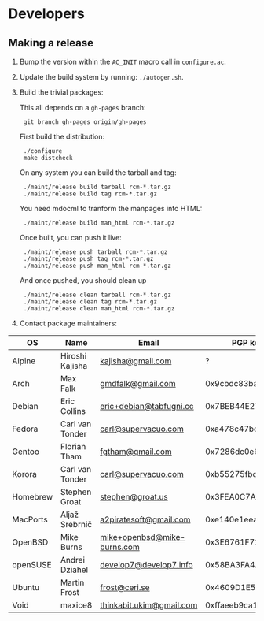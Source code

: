 Developers
==========

Making a release
----------------

1. Bump the version within the `AC_INIT` macro call in `configure.ac`.

2. Update the build system by running: `./autogen.sh`.

3. Build the trivial packages:

   This all depends on a `gh-pages` branch:

        git branch gh-pages origin/gh-pages

    First build the distribution:

        ./configure
        make distcheck

    On any system you can build the tarball and tag:

        ./maint/release build tarball rcm-*.tar.gz
        ./maint/release build tag rcm-*.tar.gz

    You need mdocml to tranform the manpages into HTML:

        ./maint/release build man_html rcm-*.tar.gz

    Once built, you can push it live:

        ./maint/release push tarball rcm-*.tar.gz
        ./maint/release push tag rcm-*.tar.gz
        ./maint/release push man_html rcm-*.tar.gz

    And once pushed, you should clean up

        ./maint/release clean tarball rcm-*.tar.gz
        ./maint/release clean tag rcm-*.tar.gz
        ./maint/release clean man_html rcm-*.tar.gz

4. Contact package maintainers:

| OS       | Name                       | Email                         | PGP keyid          |
| -------- | -------------------------- | ----------------------------- | ------------------ |
| Alpine   | Hiroshi Kajisha            | <kajisha@gmail.com>           | ?                  |
| Arch     | Max Falk                   | <gmdfalk@gmail.com>           | 0x9cbdc83ba3753845 |
| Debian   | Eric Collins               | <eric+debian@tabfugni.cc>     | 0x7BEB44E2771AB877 |
| Fedora   | Carl van Tonder            | <carl@supervacuo.com>         | 0xa478c47bcb683786 |
| Gentoo   | Florian Tham               | <fgtham@gmail.com>            | 0x7286dc0e62941423 |
| Korora   | Carl van Tonder            | <carl@supervacuo.com>         | 0xb55275fbcbe8383c |
| Homebrew | Stephen Groat              | <stephen@groat.us>            | 0x3FEA0C7A20399F68 |
| MacPorts | Aljaž Srebrnič             | <a2piratesoft@gmail.com>      | 0xe140e1eea54ee677 |
| OpenBSD  | Mike Burns                 | <mike+openbsd@mike-burns.com> | 0x3E6761F72846B014 |
| openSUSE | Andrei Dziahel             | <develop7@develop7.info>      | 0x58BA3FA4A49D76C2 |
| Ubuntu   | Martin Frost               | <frost@ceri.se>               | 0x4609D1E5ECA538E6 |
| Void     | maxice8                    | <thinkabit.ukim@gmail.com>    | 0xffaeeb9ca1c95204 |
